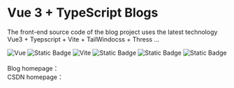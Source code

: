 # Vue 3 + TypeScript Blogs

The front-end source code of the blog project uses the latest technology Vue3 + Tyepscript + Vite + TailWindocss + Thress ...

<div >
  <img alt="Vue" src="https://img.shields.io/badge/-vue-%23000000?style=flat-square&logo=vuedotjs" />
  <img alt="Static Badge" src="https://img.shields.io/badge/-TypeScript-000?style=flat-square&logo=tsnode">
  <img alt="Vite" src="https://img.shields.io/badge/-vite-%23000000?style=flat-square&logo=vite" />
  <img alt="Static Badge" src="https://img.shields.io/badge/-ThreeJs-000?style=flat-square&logo=threedotjs">
  <img alt="Static Badge" src="https://img.shields.io/badge/-sass-000?style=flat-square&logo=sass">
  <img alt="Static Badge" src="https://img.shields.io/badge/-pnpm-%23000?style=flat-square&logo=pnpm">
</div>
<br/>
<div>
Blog homepage：
</div>
<div>
CSDN homepage：
</div>
